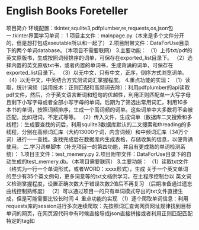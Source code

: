 #  English Books Foreteller
项目简介
环境配置：tkinter,squlite3,pdfplumber,re,requests,os,json包
一.tkinter界面学习单词：
1.项目主文件：mainpage.py（本来是多个文件分开的，但是想打包成exeutable所以和一起了）
2.项目附带文件：DataForUse目录下的两个单词database。（本项目不需要联网）
3.主要功能：
（1）上传txt/pdf的英文原版书，生成按照词频排序的词单，可保存在exported_list目录下。
（2）选择内置的英文原版txt书，或者内置的单词书，生成背诵的词单，可保存在exported_list目录下。
（3）以无中文，只有中文，正序，倒序方式浏览词单。
（4）以无中文，中英结合方式测试词汇掌握程度。
4.重点功能的实现：
（1）读取，统计词频（运用技术：正则匹配和高频词去除）：利用pdfplumber的api读取pdf文件，然后，介于英文语言断词和短句的优越性，利用正则匹配单一大写字母且剩下小写字母或者全部小写字母的单词。后期为了筛选出常用词汇，利用10多本书的单词，按照词频排序，生成一个高词频的词单。这些词单中大多数将不会被匹配，比如冠词，不定式等等。
（2）传入文件，生成词单（数据库二叉搜索和多线程）：生成要查找的词后，利用squlite3数据库默认的二叉搜索和threading的多线程，分别在高频词汇库（大约13000个词，内含词频）和中频词汇库（34万个词）进行一一查找。查找完成后在数据库内生成表格，存储收集的信息，以便背诵使用。
二.学习词单脚本（补充项目一的第四功能，并且有更成熟的单词检测系统）：
1.项目主文件：test_memery.py
2.项目附带文件：DataForUse目录下的自动生成的test_memery.db。（本项目需要联网）
3.主要功能：
（1）读取txt文件（格式为一行一个单词形式，或者WORD：xxxx形式），生成
关于一个英文单词的至少有35个英文例句，更多词意等的txt文档供学习，在主程序控制台以
英文词义检测掌握程度，设置正确次数大于错误次数2值后不再复习
（后期准备通过遗忘曲线控制熟练度）
（2）可以通过项目一的只有单词模式导出的txt文件直接生成，但是可能需要比较长时间
4.	重点功能的实现
（1）逐个爬取单词信息：利用requests库的session进行多次连续爬取：先按照词汇查询网页网址规律找到目标单词的网页，在网页源代码中有时候直接导成json直接拼接或者利用正则匹配匹配特定的tag如<audio>.*?<audio/>
（2）爬取成功后保存到txt文档储存。
![image](https://github.com/chadtakeroad/converting_english_books_to_VocabularyList_for_learning/assets/119279064/84933f4d-1949-4e68-a966-146dab7c26a9)
![image](https://github.com/chadtakeroad/converting_english_books_to_VocabularyList_for_learning/assets/119279064/621d2dad-a3d8-4d60-8e95-88ac9b10fd86)
